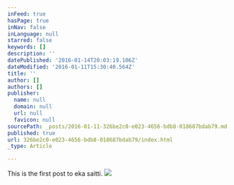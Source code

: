 ```yaml
---
inFeed: true
hasPage: true
inNav: false
inLanguage: null
starred: false
keywords: []
description: ''
datePublished: '2016-01-14T20:03:19.106Z'
dateModified: '2016-01-11T15:30:40.564Z'
title: ''
author: []
authors: []
publisher:
  name: null
  domain: null
  url: null
  favicon: null
sourcePath: _posts/2016-01-11-326be2c0-e023-4656-bdb8-018687bdab79.md
published: true
url: 326be2c0-e023-4656-bdb8-018687bdab79/index.html
_type: Article

---
```

This is the first post to eka saitti.
![](https://the-grid-user-content.s3-us-west-2.amazonaws.com/8b4051bf-6051-426e-acf8-b2ea999b3002.jpg)